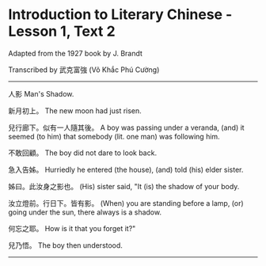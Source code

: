 # Introduction to Literary Chinese - Lesson 1, Text 2

Adapted from the 1927 book by J. Brandt

Transcribed by 武克富強 (Võ Khắc Phú Cường)

---

人影
Man's Shadow.

新月初上。
The new moon had just risen.

兒行廊下。似有一人隨其後。
A boy was passing under a veranda, (and) it seemed (to him) that somebody (lit. one man) was following him.

不敢回顧。
The boy did not dare to look back.

急入告姊。
Hurriedly he entered (the house), (and) told (his) elder sister.

姊曰。此汝身之影也。
(His) sister said, "It (is) the shadow of your body.

汝立燈前。行日下。皆有影。
(When) you are standing before a lamp, (or) going under the sun, there always is a shadow.

何忘之耶。
How is it that you forget it?"

兒乃悟。
The boy then understood.

---
